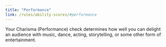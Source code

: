 ```yaml
---
title: "Performance"
link: /rules/ability-scores/#performance
---
```

Your Charisma (Performance) check determines how well you can delight an audience with music, dance, acting, storytelling, or some other form of entertainment.
